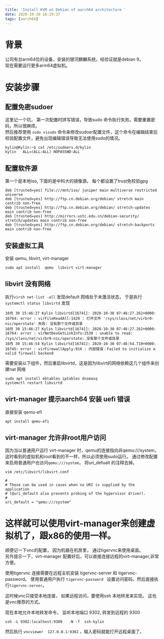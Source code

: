 ```yaml
---
title: 'Install KVM on Debian of aarch64 architecture '
date: 2020-10-30 16:29:37
tags: [aarch64]
---
```


# 背景

公司有台arm64位的设备，安装的银河麒麟系统，经验证就是debian 9。  
现在需要运行更多arm64虚拟机。

# 安装步骤

## 配置免密sudoer 

这里记一个坑， 第一次配置时拼写错误，导致sudo 命令执行失败。需要重置密码，所以很麻烦。   
然后推荐使用 `sudo visudo` 命令来修改sudoer配置文件，这个命令在编辑结束后校验配置文件，避免出现编辑错误导致无法使用sudo的情况。  

```
kylin@Kylin:~$ cat /etc/sudoers.d/kylin 
kylin	ALL=(ALL:ALL) NOPASSWD:ALL
```

## 配置软件源 

第一个是本地iso, 下面的是中科大的镜像源。 每个都设置了trust免校验gpg

```
deb [trusted=yes] file:///mnt/iso/ juniper main multiverse restricted universe
deb [trusted=yes] http://ftp.cn.debian.org/debian/ stretch main contrib non-free
deb [trusted=yes] http://ftp.cn.debian.org/debian/ stretch-updates main contrib non-free
deb [trusted=yes] http://mirrors.ustc.edu.cn/debian-security/ stretch/updates main contrib non-free
deb [trusted=yes] http://ftp.cn.debian.org/debian/ stretch-backports main contrib non-free 
```

##  安装虚拟工具

安装 qemu, libvirt, virt-manager

```
sudo apt install  qemu  libvirt virt-manager
```

## libvirt 没有网络

执行`virsh net-list -all` 发现default 网络处于未激活状态， 于是执行 `systemctl status libvirtd` 发现

```
10月 30 15:46:27 Kylin libvirtd[16741]: 2020-10-30 07:46:27.262+0000: 16764: error : virFileReadAll:1420 : 打开文件 '/sys/class/net/virbr0-nic/operstate' 失败: 没有那个文件或目录
10月 30 15:46:27 Kylin libvirtd[16741]: 2020-10-30 07:46:27.262+0000: 16764: error : virNetDevGetLinkInfo:2530 : unable to read: /sys/class/net/virbr0-nic/operstate: 没有那个文件或目录
10月 30 15:46:54 Kylin libvirtd[16741]: 2020-10-30 07:46:54.710+0000: 16745: error : virFirewallApply:916 : 内部错误：Failed to initialize a valid firewall backend
```
需要安装以下组件，然后重启libvirtd，这是因为libvirt的网络依赖这几个组件来创建nat 网络

```
sudo apt install ebtables iptables dnsmasq
systemctl restart libvirtd
```

## virt-manager 提示aarch64 安装 uefi 错误

直接安装 qemu-efi
```
apt install qemu-efi
```

## virt-manager 允许非root用户访问

因为当以普通用户运行 virt-manager 时，qemu的连接指向非qemu:///system， 这时看到的虚拟机和root看到的不一样，所以必须使用sudo运行。
通过修改配置来启用普通用户也访问`qemu:///system`， 将uri_defualt 的注释去掉。

```
vim /etc/libvirt/libvirt.conf 

#
# These can be used in cases when no URI is supplied by the application
# (@uri_default also prevents probing of the hypervisor driver).
#
uri_default = "qemu:///system"
```


# 这样就可以使用virt-manager来创建虚拟机了，跟x86的使用一样。

顺便记一下vnc的配置， 因为机器在机房里， 通过tigervnc来使用桌面。  
另外提示一下，virt-manager 配置好后，可以直接连接远程的virt-manager,非常方便。

使用tigervnc 连接需要在远程主机安装 tigervnc-server 和 tigervnc-password。
使用普通用户执行 `tigervnc-password ` 设置访问密码，然后直接执行`tigervnc-server`。

这时候vnc只接受本地连接， 如果远程访问，要使用ssh 本地转发来实现。 这也是vnc推荐的方式。

现在本地允许本地转发命令， 监听本地端口 9302, 转发到远程的 9300
```
ssh -L 9302:localhost:9300   -N -f  ssh-kylin
```

然后执行 `vncviewer  127.0.0.1:9302` ，输入密码就能打开远程桌面了。


 
